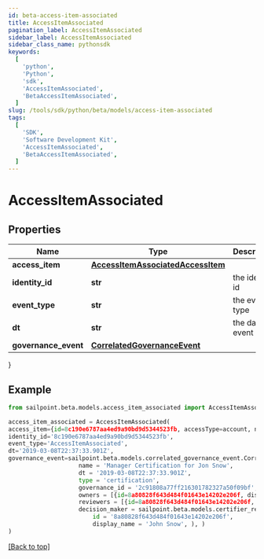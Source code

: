 ```yaml
---
id: beta-access-item-associated
title: AccessItemAssociated
pagination_label: AccessItemAssociated
sidebar_label: AccessItemAssociated
sidebar_class_name: pythonsdk
keywords:
  [
    'python',
    'Python',
    'sdk',
    'AccessItemAssociated',
    'BetaAccessItemAssociated',
  ]
slug: /tools/sdk/python/beta/models/access-item-associated
tags:
  [
    'SDK',
    'Software Development Kit',
    'AccessItemAssociated',
    'BetaAccessItemAssociated',
  ]
---
```


# AccessItemAssociated

## Properties

| Name | Type | Description | Notes |
| --- | --- | --- | --- |
| **access_item** | [**AccessItemAssociatedAccessItem**](access-item-associated-access-item) |  | [optional] |
| **identity_id** | **str** | the identity id | [optional] |
| **event_type** | **str** | the event type | [optional] |
| **dt** | **str** | the date of event | [optional] |
| **governance_event** | [**CorrelatedGovernanceEvent**](correlated-governance-event) |  | [optional] |

}

## Example

```python
from sailpoint.beta.models.access_item_associated import AccessItemAssociated

access_item_associated = AccessItemAssociated(
access_item={id=8c190e6787aa4ed9a90bd9d5344523fb, accessType=account, nativeIdentity=127999, sourceName=JDBC Entitlements Source, entitlementCount=0, displayName=Sample Name},
identity_id='8c190e6787aa4ed9a90bd9d5344523fb',
event_type='AccessItemAssociated',
dt='2019-03-08T22:37:33.901Z',
governance_event=sailpoint.beta.models.correlated_governance_event.CorrelatedGovernanceEvent(
                    name = 'Manager Certification for Jon Snow',
                    dt = '2019-03-08T22:37:33.901Z',
                    type = 'certification',
                    governance_id = '2c91808a77ff216301782327a50f09bf',
                    owners = [{id=8a80828f643d484f01643e14202e206f, displayName=John Snow}],
                    reviewers = [{id=8a80828f643d484f01643e14202e206f, displayName=John Snow}],
                    decision_maker = sailpoint.beta.models.certifier_response.CertifierResponse(
                        id = '8a80828f643d484f01643e14202e206f',
                        display_name = 'John Snow', ), )
)

```

[[Back to top]](#)
